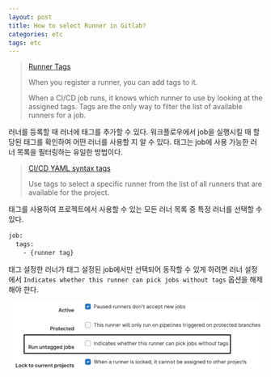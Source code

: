 ```yaml
---
layout: post
title: How to select Runner in Gitlab?
categories: etc
tags: etc
---
```


> [Runner Tags](https://docs.gitlab.com/runner/#tags)
> 
> When you register a runner, you can add tags to it.
> 
> When a CI/CD job runs, it knows which runner to use by looking at the assigned tags. Tags are the only way to filter the list of available runners for a job.

러너를 등록할 때 러너에 태그를 추가할 수 있다. 워크플로우에서 job을 실행시킬 때 할당된 태그를 확인하여 어떤 러너를 사용할 지 알 수 있다. 태그는 job에 사용 가능한 러너 목록을 필터링하는 유일한 방법이다.

> [CI/CD YAML syntax tags](https://docs.gitlab.com/ee/ci/yaml/index.html#tags)
>
> Use tags to select a specific runner from the list of all runners that are available for the project.

태그를 사용하여 프로젝트에서 사용할 수 있는 모든 러너 목록 중 특정 러너를 선택할 수 있다. 

```sh
job:
  tags:
    - {runner tag}
```

태그 설정한 러너가 태그 설정된 job에서만 선택되어 동작할 수 있게 하려면 러너 설정에서 `Indicates whether this runner can pick jobs without tags` 옵션을 해제해야 한다.

![runUnstaggedJobs](/assets/postImages/HowToSelectRunnerInGitlab/runUnstaggedJobs.PNG)